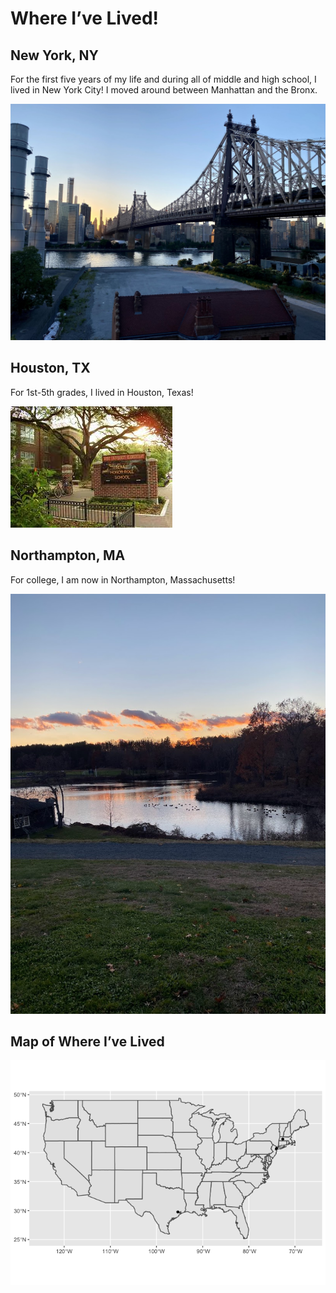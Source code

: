 Where I’ve Lived!
================

## New York, NY

For the first five years of my life and during all of middle and high
school, I lived in New York City! I moved around between Manhattan and
the Bronx.

![New York](README_files/IMG_5559.jpeg)

## Houston, TX

For 1st-5th grades, I lived in Houston, Texas!

![Houston](README_files/download.jpeg)

## Northampton, MA

For college, I am now in Northampton, Massachusetts!

![Smith](README_files/IMG_7991.jpeg)

## Map of Where I’ve Lived

![](README_files/figure-gfm/unnamed-chunk-2-1.png)<!-- -->
